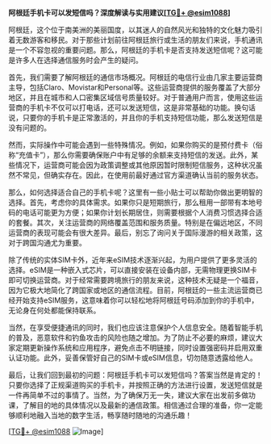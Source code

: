 **阿根廷手机卡可以发短信吗？深度解读与实用建议[[TG💪+ @esim1088](https://t.me/s/esim1088)]**

阿根廷，这个位于南美洲的美丽国度，以其迷人的自然风光和独特的文化魅力吸引着无数游客和移民。对于那些计划前往阿根廷旅行或生活的朋友们来说，手机通讯是一个不容忽视的重要问题。那么，阿根廷的手机卡是否支持发送短信呢？这可能是许多人在选择通信服务时会产生的疑问。

首先，我们需要了解阿根廷的通信市场概况。阿根廷的电信行业由几家主要运营商主导，包括Claro、Movistar和Personal等。这些运营商提供的服务覆盖了大部分地区，并且在城市和人口密集区域信号质量较好。对于普通用户而言，使用这些运营商的手机卡不仅可以打电话，还可以发送短信，这是非常基础的功能。换句话说，只要你的手机卡是正常激活的，并且你的手机支持短信功能，那么发送短信是没有问题的。

然而，实际操作中可能会遇到一些特殊情况。例如，如果你购买的是预付费卡（俗称“充值卡”），那么你需要确保账户中有足够的余额来支持短信的发送。此外，某些情况下，运营商可能会因为政策调整或其他原因暂时限制短信服务，这种状况虽然不常见，但确实存在。因此，在使用前最好通过官方渠道确认当前的服务状态。

那么，如何选择适合自己的手机卡呢？这里有一些小贴士可以帮助你做出更明智的选择。首先，考虑你的具体需求。如果你只是短期旅行，那么租用一部带有本地号码的电话可能更为方便；如果你计划长期居住，则需要根据个人消费习惯选择合适的套餐。其次，关注运营商的网络覆盖范围和服务质量。特别是在偏远地区，不同运营商的表现可能会有很大差异。最后，别忘了询问关于国际漫游的相关政策，这对于跨国沟通尤为重要。

除了传统的实体SIM卡外，近年来eSIM技术逐渐兴起，为用户提供了更多灵活的选择。eSIM是一种嵌入式芯片，可以直接安装在设备内部，无需物理更换SIM卡即可切换运营商。对于经常需要跨境旅行的朋友来说，这种技术无疑是一个福音，因为它极大地简化了跨国家或地区的通信流程。目前，阿根廷的一些主流运营商已经开始支持eSIM服务，这意味着你可以轻松地将阿根廷号码添加到你的手机中，无论身在何处都能保持联系。

当然，在享受便捷通讯的同时，我们也应该注意保护个人信息安全。随着智能手机的普及，恶意软件和钓鱼攻击的风险也随之增加。为了防止不必要的麻烦，建议大家定期更新操作系统和应用程序，避免点击不明链接，同时设置强密码并启用双重认证功能。此外，妥善保管好自己的SIM卡或eSIM信息，切勿随意透露给他人。

最后，让我们回到最初的问题：阿根廷手机卡可以发短信吗？答案当然是肯定的！只要你选择了正规渠道购买的手机卡，并按照正确的方法进行设置，发送短信就是一件再简单不过的事情了。当然，为了确保万无一失，建议大家在出发前多做功课，了解目的地的具体情况以及最新的通信政策。相信通过合理的准备，你一定能够顺利地融入当地的数字生活，畅享随时随地的沟通乐趣！

[[TG💪+ @esim1088](https://t.me/s/esim1088) ![Image](https://i.postimg.cc/4NQfJmqS/Snipaste-2025-05-13-00-14-12.png)]
